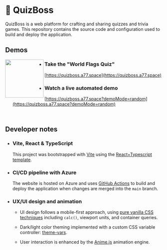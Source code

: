 # :scroll: QuizBoss

QuizBoss is a web platform for crafting and sharing quizzes and trivia games. This repository contains the source code and configuration used to build and deploy the application.

## Demos

<img align="left" width="123" src="https://github.com/user-attachments/assets/876c2b8b-079a-4b17-a57a-49bdac74dfbb" />

- ### Take the "World Flags Quiz"

  [https://quizboss.a77.space](https://quizboss.a77.space)

- ### Watch a live automated demo

  [https://quizboss.a77.space?demoMode=random](https://quizboss.a77.space?demoMode=random)
<br clear="left" />


## Developer notes

-   ### Vite, React & TypeScript

    This project was bootstrapped with [Vite](README.VITE.md) using the [React+Typescript template](README.VITE.md).

-   ### CI/CD pipeline with Azure

    The website is hosted on Azure and uses [GitHub Actions](.github/workflows/azure-static-web-apps-zealous-smoke-0c5417f10.yml) to build and deploy the application when changes are merged into the `main` branch.

-   ### UX/UI design and animation

    - UI design follows a mobile-first approach, using [pure vanilla CSS techniques](src/app/App.css) including `calc()`, viewport units, and container queries.
 
    - Dark/light color theming implemented with a custom CSS variable controller: [theme-vars](src/libs/theme-vars).  

    - User interaction is enhanced by the [Anime.js](https://github.com/juliangarnier/anime) animation engine. 



